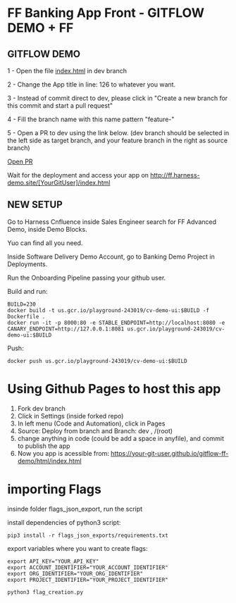 # FF Banking App Front - GITFLOW DEMO + FF

## GITFLOW DEMO

1 - Open the file [index.html](https://github.com/diegopereiraeng/gitflow-ff-demo/edit/dev/html/index.html) in dev branch

2 - Change the App title in line: 126 to whatever you want.

3 - Instead of commit direct to dev, please click in "Create a new branch for this commit and start a pull request"

4 - Fill the branch name with this name pattern "feature-<your git user>"

5 - Open a PR to dev using the link below. (dev branch should be selected in the left side as target branch, and your feature branch in the right as source branch)

[Open PR](https://github.com/diegopereiraeng/gitflow-ff-demo/compare) 

Wait for the deployment and access your app on http://ff.harness-demo.site/[YourGitUser]/index.html


## NEW SETUP

Go to Harness Cnfluence inside Sales Engineer search for FF Advanced Demo, inside Demo Blocks.

Yuo can find all you need.

Inside Software Delivery Demo Account, go to Banking Demo Project in Deployments.

Run the Onboarding Pipeline passing your github user.

Build and run:
```
BUILD=230
docker build -t us.gcr.io/playground-243019/cv-demo-ui:$BUILD -f Dockerfile .
docker run -it -p 8000:80 -e STABLE_ENDPOINT=http://localhost:8080 -e CANARY_ENDPOINT=http://127.0.0.1:8081 us.gcr.io/playground-243019/cv-demo-ui:$BUILD
```

Push:
```
docker push us.gcr.io/playground-243019/cv-demo-ui:$BUILD
```
# Using Github Pages to host this app

1. Fork dev branch
2. Click in Settings (inside forked repo)
3. In left menu (Code and Automation), click in Pages
4. Source: Deploy from branch and Branch: dev , /(root)
5. change anything in code (could be add a space in anyfile), and commit to publish the app
6. Now you app is acessible from: https://your-git-user.github.io/gitflow-ff-demo/html/index.html

# importing Flags

insinde folder flags_json_export, run the script

install dependencies of python3 script:

```
pip3 install -r flags_json_exports/requirements.txt
```

export variables where you want to create flags:
```
export API_KEY="YOUR_API_KEY"
export ACCOUNT_IDENTIFIER="YOUR_ACCOUNT_IDENTIFIER"
export ORG_IDENTIFIER="YOUR_ORG_IDENTIFIER"
export PROJECT_IDENTIFIER="YOUR_PROJECT_IDENTIFIER"

python3 flag_creation.py
```

